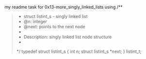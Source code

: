 my readme task for 0x13-more_singly_linked_lists using /**
>  * struct listint_s - singly linked list
>  * @n: integer
>  * @next: points to the next node
>  *
>  * Description: singly linked list node structure
>  *
>  */
> typedef struct listint_s
> {
>     int n;
>     struct listint_s *next;
> } listint_t;
